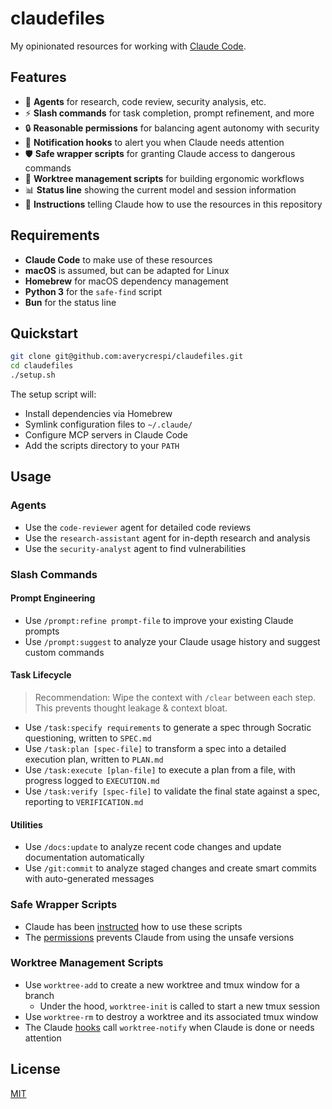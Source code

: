 # claudefiles

My opinionated resources for working with [Claude Code](https://www.anthropic.com/claude-code).

## Features

- 🤖 **Agents** for research, code review, security analysis, etc.
- ⚡ **Slash commands** for task completion, prompt refinement, and more
- 🔒 **Reasonable permissions** for balancing agent autonomy with security
- 🔔 **Notification hooks** to alert you when Claude needs attention
- 🛡️ **Safe wrapper scripts** for granting Claude access to dangerous commands
- 🌳 **Worktree management scripts** for building ergonomic workflows
- 📊 **Status line** showing the current model and session information
- 📖 **Instructions** telling Claude how to use the resources in this repository

## Requirements

- **Claude Code** to make use of these resources
- **macOS** is assumed, but can be adapted for Linux
- **Homebrew** for macOS dependency management
- **Python 3** for the `safe-find` script
- **Bun** for the status line

## Quickstart

```sh
git clone git@github.com:averycrespi/claudefiles.git
cd claudefiles
./setup.sh
```

The setup script will:
- Install dependencies via Homebrew
- Symlink configuration files to `~/.claude/`
- Configure MCP servers in Claude Code
- Add the scripts directory to your `PATH`

## Usage

### Agents

- Use the `code-reviewer` agent for detailed code reviews
- Use the `research-assistant` agent for in-depth research and analysis
- Use the `security-analyst` agent to find vulnerabilities

### Slash Commands

#### Prompt Engineering

- Use `/prompt:refine prompt-file` to improve your existing Claude prompts
- Use `/prompt:suggest` to analyze your Claude usage history and suggest custom commands

#### Task Lifecycle

> Recommendation: Wipe the context with `/clear` between each step. This prevents thought leakage & context bloat.

- Use `/task:specify requirements` to generate a spec through Socratic questioning, written to `SPEC.md`
- Use `/task:plan [spec-file]` to transform a spec into a detailed execution plan, written to `PLAN.md`
- Use `/task:execute [plan-file]` to execute a plan from a file, with progress logged to `EXECUTION.md`
- Use `/task:verify [spec-file]` to validate the final state against a spec, reporting to `VERIFICATION.md`

#### Utilities

- Use `/docs:update` to analyze recent code changes and update documentation automatically
- Use `/git:commit` to analyze staged changes and create smart commits with auto-generated messages

### Safe Wrapper Scripts

- Claude has been [instructed](./claude/CLAUDE.md) how to use these scripts
- The [permissions](./claude/settings.json) prevents Claude from using the unsafe versions

### Worktree Management Scripts

- Use `worktree-add` to create a new worktree and tmux window for a branch
  -  Under the hood, `worktree-init` is called to start a new tmux session
- Use `worktree-rm` to destroy a worktree and its associated tmux window
- The Claude [hooks](./claude/settings.json) call `worktree-notify` when Claude is done or needs attention

## License

[MIT](./LICENSE)
